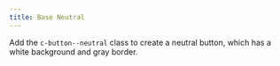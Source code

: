 ```yaml
---
title: Base Neutral
---
```

Add the `c-button--neutral` class to create a neutral button, which has a white 
background and gray border.